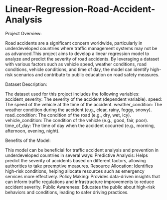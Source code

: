 # Linear-Regression-Road-Accident-Analysis

Project Overview:

Road accidents are a significant concern worldwide, particularly in underdeveloped countries where traffic management systems may not be as advanced.This project aims to develop a linear regression model to analyze and predict the severity of road accidents. By leveraging a dataset with various factors such as vehicle speed, weather conditions, road conditions, vehicle conditions, and time of day, the model can identify high-risk scenarios and contribute to public education on road safety measures.

Dataset Description:

The dataset used for this project includes the following variables:
accident_severity: The severity of the accident (dependent variable).
speed: The speed of the vehicle at the time of the accident.
weather_condition: The weather condition during the accident (e.g., clear, rainy, foggy, snowy).
road_condition: The condition of the road (e.g., dry, wet, icy).
vehicle_condition: The condition of the vehicle (e.g., good, fair, poor).
time_of_day: The time of day when the accident occurred (e.g., morning, afternoon, evening, night).

Benefits of the Model:

This model can be beneficial for traffic accident analysis and prevention in underdeveloped countries in several ways:
Predictive Analysis: Helps predict the severity of accidents based on different factors, allowing authorities to take preemptive measures.
Resource Allocation: Identifies high-risk conditions, helping allocate resources such as emergency services more effectively.
Policy Making: Provides data-driven insights that can inform traffic regulations and infrastructure improvements to reduce accident severity.
Public Awareness: Educates the public about high-risk behaviors and conditions, leading to safer driving practices.